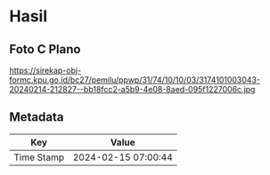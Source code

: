 # Hasil

## Foto C Plano

https://sirekap-obj-formc.kpu.go.id/bc27/pemilu/ppwp/31/74/10/10/03/3174101003043-20240214-212827--bb18fcc2-a5b9-4e08-8aed-095f1227006c.jpg


## Metadata

| Key        | Value               |
| ---------- | ------------------- |
| Time Stamp | 2024-02-15 07:00:44 |



